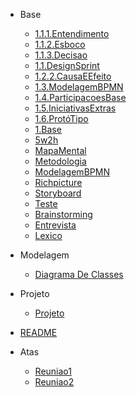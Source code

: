 
- Base
  - [1.1.1.Entendimento](Base/1.1.1.entendimento.md)
  - [1.1.2.Esboco](Base/1.1.2.esboco.md)
  - [1.1.3.Decisao](Base/1.1.3.decisao.md)
  - [1.1.DesignSprint](Base/1.1.DesignSprint.md)
  - [1.2.2.CausaEEfeito](Base/1.2.2.CausaEEfeito.md)
  - [1.3.ModelagemBPMN](Base/1.3.ModelagemBPMN.md)
  - [1.4.ParticipacoesBase](Base/1.4.ParticipacoesBase.md)
  - [1.5.IniciativasExtras](Base/1.5.IniciativasExtras.md)
  - [1.6.ProtóTipo](Base/1.6.Protótipo.md)
  - [1.Base](Base/1.Base.md)
  - [5w2h](Base/5w2h.md)
  - [MapaMental](Base/MapaMental.md)
  - [Metodologia](Base/Metodologia.md)
  - [ModelagemBPMN](Base/ModelagemBPMN.md)
  - [Richpicture](Base/Richpicture.md)
  - [Storyboard](Base/Storyboard.md)
  - [Teste](Base/assets/Teste.md)
  - [Brainstorming](Base/brainstorming.md)
  - [Entrevista](Base/entrevista.md)
  - [Lexico](Base/lexico.md)

- Modelagem
  - [Diagrama De Classes](Modelagem/diagrama-de-classes.md)

- Projeto
  - [Projeto](Projeto/Projeto.md)

- [README](README.md)

- Atas
  - [Reuniao1](atas/reuniao1.md)
  - [Reuniao2](atas/reuniao2.md)
